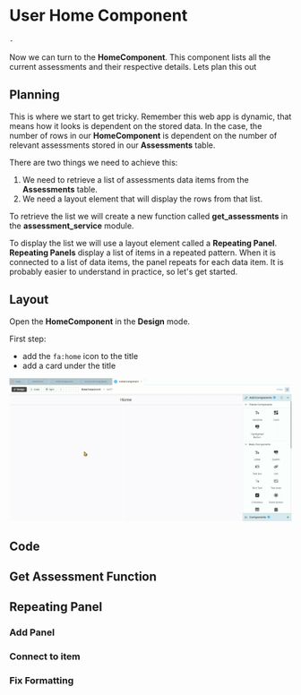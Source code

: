 # User Home Component

```{topic} In this tutorial you will:
- 
```

Now we can turn to the **HomeComponent**. This component lists all the current assessments and their respective details. Lets plan this out

## Planning

This is where we start to get tricky. Remember this web app is dynamic, that means how it looks is dependent on the stored data. In the case, the number of rows in our **HomeComponent** is dependent on the number of relevant assessments stored in our **Assessments** table.

There are two things we need to achieve this:

1. We need to retrieve a list of assessments data items from the **Assessments** table.
2. We need a layout element that will display the rows from that list.

To retrieve the list we will create a new function called **get_assessments** in the **assessment_service** module.

To display the list we will use a layout element called a **Repeating Panel**. **Repeating Panels** display a list of items in a repeated pattern. When it is connected to a list of data items, the panel repeats for each data item. It is probably easier to understand in practice, so let's get started.

## Layout

Open the **HomeComponent** in the **Design** mode.

First step:

- add the `fa:home` icon to the title
- add a card under the title

![adding card](./assets/img/25/card.gif)



## Code


## Get Assessment Function

## Repeating Panel

### Add Panel

### Connect to item

### Fix Formatting